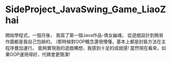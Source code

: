 # SideProject_JavaSwing_Game_LiaoZhai
開始學程式，一個月後，
我寫了第一個Java作品-倩女幽魂，
從遊戲設計到簡易作圖都是我自己包辦的。
/那時候對OOP概念還很懵懂，基本上都是封裝方法在主程序疊加運行。
能夠實現我的遊戲構想，我感到十足的成就感!
當然現在看來，如果OOP運用得好，代碼會更簡潔!
